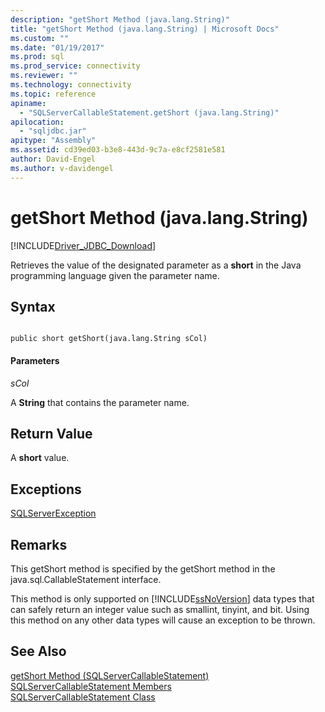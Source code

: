 ```yaml
---
description: "getShort Method (java.lang.String)"
title: "getShort Method (java.lang.String) | Microsoft Docs"
ms.custom: ""
ms.date: "01/19/2017"
ms.prod: sql
ms.prod_service: connectivity
ms.reviewer: ""
ms.technology: connectivity
ms.topic: reference
apiname: 
  - "SQLServerCallableStatement.getShort (java.lang.String)"
apilocation: 
  - "sqljdbc.jar"
apitype: "Assembly"
ms.assetid: cd39ed03-b3e8-443d-9c7a-e8cf2581e581
author: David-Engel
ms.author: v-davidengel
---
```

# getShort Method (java.lang.String)
[!INCLUDE[Driver_JDBC_Download](../../../includes/driver_jdbc_download.md)]

  Retrieves the value of the designated parameter as a **short** in the Java programming language given the parameter name.  
  
## Syntax  
  
```  
  
public short getShort(java.lang.String sCol)  
```  
  
#### Parameters  
 *sCol*  
  
 A **String** that contains the parameter name.  
  
## Return Value  
 A **short** value.  
  
## Exceptions  
 [SQLServerException](../../../connect/jdbc/reference/sqlserverexception-class.md)  
  
## Remarks  
 This getShort method is specified by the getShort method in the java.sql.CallableStatement interface.  
  
 This method is only supported on [!INCLUDE[ssNoVersion](../../../includes/ssnoversion-md.md)] data types that can safely return an integer value such as smallint, tinyint, and bit. Using this method on any other data types will cause an exception to be thrown.  
  
## See Also  
 [getShort Method &#40;SQLServerCallableStatement&#41;](../../../connect/jdbc/reference/getshort-method-sqlservercallablestatement.md)   
 [SQLServerCallableStatement Members](../../../connect/jdbc/reference/sqlservercallablestatement-members.md)   
 [SQLServerCallableStatement Class](../../../connect/jdbc/reference/sqlservercallablestatement-class.md)  
  
  
